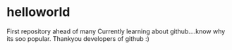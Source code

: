 # helloworld
First repository ahead of many
Currently learning about github....know why its soo popular.
Thankyou developers of github :)
